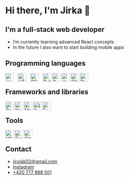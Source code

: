 # Hi there, I'm Jirka 👋

## I'm a full-stack web developer

- I’m currently learning advanced React concepts
- In the future I also want to start building mobile apps

## Programming languages
<img align="left" alt="JavaScript" width="26px" src="https://cdn.jsdelivr.net/gh/devicons/devicon/icons/javascript/javascript-original.svg" style="padding-right:10px;" />
<img align="left" alt="HTML5" width="26px" src="https://cdn.jsdelivr.net/gh/devicons/devicon/icons/html5/html5-original.svg" style="padding-right:10px;" />
<img align="left" alt="CSS" width="26px" src="https://cdn.jsdelivr.net/gh/devicons/devicon/icons/css3/css3-original.svg" style="padding-right:10px;" />
<img align="left" alt="Python" width="26px" src="https://cdn.jsdelivr.net/gh/devicons/devicon/icons/python/python-original.svg" />
<img align="left" alt="C" width="26px" src="https://cdn.jsdelivr.net/gh/devicons/devicon/icons/c/c-original.svg" />
<img align="left" alt="Java" width="26px" src="https://cdn.jsdelivr.net/gh/devicons/devicon/icons/java/java-original.svg" />        
<img align="left" alt="Git" width="26px" src="https://cdn.jsdelivr.net/gh/devicons/devicon/icons/git/git-original.svg" />
<picture>
  <source media="(prefers-color-scheme: dark)" srcset="https://user-images.githubusercontent.com/109624095/228292621-375ff9c2-81b2-4ca8-9976-64edbae398c8.png">
  <img align="left" alt="Bash" width="26px" src="https://cdn.jsdelivr.net/gh/devicons/devicon/icons/bash/bash-plain.svg"/>
</picture>
<br>

## Frameworks and libraries
<img align="left" alt="React.js" width="26px" src="https://cdn.jsdelivr.net/gh/devicons/devicon/icons/react/react-original.svg" />
<img align="left" alt="Node.js" width="26px" src="https://cdn.jsdelivr.net/gh/devicons/devicon/icons/nodejs/nodejs-original.svg" />
<img align="left" alt="MongoDB" width="26px" src="https://cdn.jsdelivr.net/gh/devicons/devicon/icons/mongodb/mongodb-original.svg" />
<img align="left" alt="jQuery" width="26px" src="https://cdn.jsdelivr.net/gh/devicons/devicon/icons/jquery/jquery-original.svg" />
<picture>
  <source media="(prefers-color-scheme: dark)" srcset="https://user-images.githubusercontent.com/109624095/228292785-cba30f93-211e-4a8f-923f-8aa663a41abc.png">
  <img align="left" alt="Express.js" width="26px" src="https://cdn.jsdelivr.net/gh/devicons/devicon/icons/express/express-original.svg" />
</picture>
<br>

## Tools
<img align="left" alt="VSCode" width="26px" src="https://cdn.jsdelivr.net/gh/devicons/devicon/icons/vscode/vscode-original.svg" />
<img align="left" alt="Figma" width="26px" src="https://cdn.jsdelivr.net/gh/devicons/devicon/icons/figma/figma-original.svg" />
<picture>
  <source media="(prefers-color-scheme: dark)" srcset="https://user-images.githubusercontent.com/109624095/228292915-0d213b0b-6714-4211-9905-cd3eb85419c4.png">
  <img align="left" alt="GitHub" width="26px" src="https://cdn.jsdelivr.net/gh/devicons/devicon/icons/github/github-original.svg" />
</picture>
<br>

## Contact
- [jirulak02@gmail.com](mailto:jirulak02@gmail.com)
- [Instagram](https://www.instagram.com/jirulak02/)
- [+420 777 898 501](tel:+420777898501)
